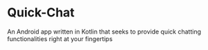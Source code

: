 # Quick-Chat
An Android app written in Kotlin that seeks to provide quick chatting functionalities right at your fingertips
